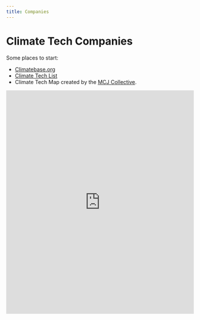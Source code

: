 ```yaml
---
title: Companies
---
```

# Climate Tech Companies

Some places to start:

- [Climatebase.org](https://climatebase.org)
- [Climate Tech List](https://climatetechlist.com)
- Climate Tech Map created by the [MCJ Collective](https://mcjcollective.com).

<div style="left: 0; width: 100%; height: 600px; position: relative;"><iframe src="https://whimsical.com/embed/climate-tech-map-Wtu9LamabbBCcvkSZ26mMF" style="top: 0; left: 0; width: 100%; height: 100%; position: absolute; border: 0;" allowfullscreen></iframe></div>